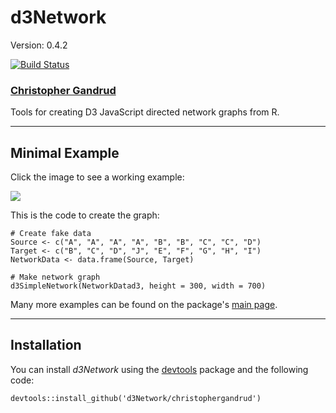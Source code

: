 d3Network
===

Version: 0.4.2

[![Build Status]()]()

### [Christopher Gandrud](http://christophergandrud.blogspot.com/p/biocontact.html)

Tools for creating D3 JavaScript directed network graphs from R.

---

## Minimal Example

Click the image to see a working example:

<a href="http://dl.dropboxusercontent.com/u/12581470/Presentations/OddsAndEnds/NetworkD3.html" imageanchor="1" ><img border="0" src="http://1.bp.blogspot.com/-gFxgVvzBSr8/UbPgDW-7fnI/AAAAAAAAGiE/an2RbjOC-68/s320/NetworkD3.png"/></a>

This is the code to create the graph:

```{S}
# Create fake data
Source <- c("A", "A", "A", "A", "B", "B", "C", "C", "D")
Target <- c("B", "C", "D", "J", "E", "F", "G", "H", "I")
NetworkData <- data.frame(Source, Target)

# Make network graph 
d3SimpleNetwork(NetworkDatad3, height = 300, width = 700)
```

Many more examples can be found on the package's [main page](http://christophergandrud.github.io/d3Network/).

---

## Installation

You can install *d3Network* using the [devtools](https://github.com/hadley/devtools) package and the following code:

```{S}
devtools::install_github('d3Network/christophergandrud')
```


